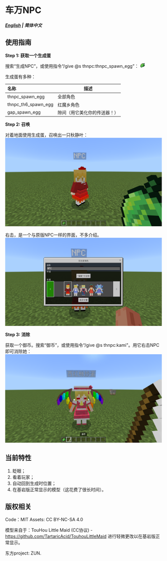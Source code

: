 # 车万NPC

##### [English](README.md) | 简体中文

## 使用指南
**Step 1: 获取一个生成蛋**
  
  搜索“生成NPC”，或使用指令“/give @s thnpc:thnpc_spawn_egg”：
  ![image](Tutorial/spawn_egg.png)
  
   生成蛋有多种：
  
  | 名称 | 描述 |
  | :---- | ---- |
  | thnpc_spawn_egg | 全部角色 |
  | thnpc_th6_spawn_egg | 红魔乡角色 |
  | gap_spawn_egg | 隙间（用它美化你的传送器！） |
   
**Step 2: 召唤**
  
  对着地面使用生成蛋，召唤出一只秋静叶：
  ![image](Tutorial/spawn.png)
  
  右击，是一个与原版NPC一样的界面，不多介绍。
  ![image](Tutorial/open.png)
  
**Step 3: 消除**
  
  获取一个御币。搜索“御币”，或使用指令“/give @s thnpc:kami"。用它右击NPC即可消除她：
  ![image](Tutorial/destory.png)

## 当前特性
 
 1) 眨眼；
 2) 看着玩家；
 3) 自动回到生成时位置；
 4) 在基岩版正常显示的模型（这花费了很长时间）。
 
## 版权相关
  Code：MIT Assets: CC BY-NC-SA 4.0
  
  模型来自于：TouHou Little Maid (CC协议) - https://github.com/TartaricAcid/TouhouLittleMaid
  进行轻微更改以在基岩版正常显示。
  
  东方project: ZUN.
